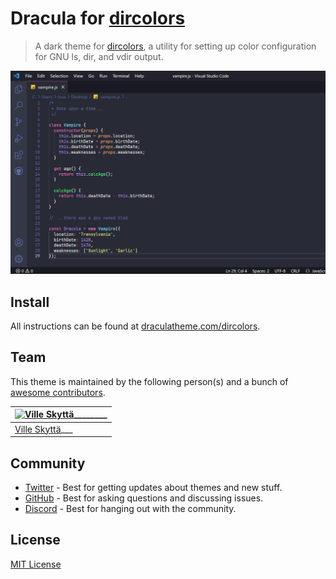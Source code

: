 # Dracula for [dircolors](https://www.gnu.org/software/coreutils/manual/html_node/dircolors-invocation.html#dircolors-invocation)

> A dark theme for [dircolors](https://www.gnu.org/software/coreutils/manual/html_node/dircolors-invocation.html#dircolors-invocation), a utility for setting up color configuration for GNU ls, dir, and vdir output.

![Screenshot](./screenshot.png)

## Install

All instructions can be found at [draculatheme.com/dircolors](https://draculatheme.com/dircolors).

## Team

This theme is maintained by the following person(s) and a bunch of [awesome contributors](https://github.com/dracula/dircolors/graphs/contributors).

| [![Ville Skyttä](https://github.com/scop.png?size=100)](https://github.com/scop)________ |
| ---------------------------------------------------------------------------------------- |
| [Ville Skyttä](https://github.com/scop)___                                               |

## Community

- [Twitter](https://twitter.com/draculatheme) - Best for getting updates about themes and new stuff.
- [GitHub](https://github.com/dracula/dracula-theme/discussions) - Best for asking questions and discussing issues.
- [Discord](https://draculatheme.com/discord-invite) - Best for hanging out with the community.

## License

[MIT License](./LICENSE)
